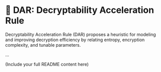 # 🔐 DAR: Decryptability Acceleration Rule

Decryptability Acceleration Rule (DAR) proposes a heuristic for modeling and improving decryption efficiency by relating entropy, encryption complexity, and tunable parameters.

...

(Include your full README content here)

